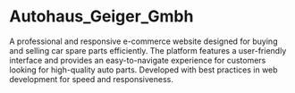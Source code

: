 # Autohaus_Geiger_Gmbh
A professional and responsive e-commerce website designed for buying and selling car spare parts efficiently. The platform features a user-friendly interface and provides an easy-to-navigate experience for customers looking for high-quality auto parts. Developed with best practices in web development for speed and responsiveness.
